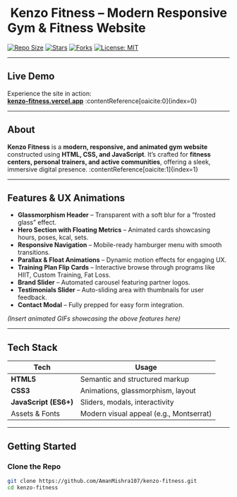 # ​​​​​ Kenzo Fitness – Modern Responsive Gym & Fitness Website

[![Repo Size](https://img.shields.io/github/repo-size/AmanMishra107/kenzo-fitness?style=for-the-badge&color=%23c1ff00)]()
[![Stars](https://img.shields.io/github/stars/AmanMishra107/kenzo-fitness?style=for-the-badge&color=yellow)]()
[![Forks](https://img.shields.io/github/forks/AmanMishra107/kenzo-fitness?style=for-the-badge&color=orange)]()
[![License: MIT](https://img.shields.io/badge/license-MIT-blue?style=for-the-badge)]()

---

##  Live Demo

Experience the site in action:  
**[kenzo-fitness.vercel.app](https://kenzo-fitness.vercel.app/)** :contentReference[oaicite:0]{index=0}

---

##  About

**Kenzo Fitness** is a **modern, responsive, and animated gym website** constructed using **HTML, CSS, and JavaScript**. It’s crafted for **fitness centers, personal trainers, and active communities**, offering a sleek, immersive digital presence. :contentReference[oaicite:1]{index=1}

---

##  Features & UX Animations

-  **Glassmorphism Header** – Transparent with a soft blur for a “frosted glass” effect.
-  **Hero Section with Floating Metrics** – Animated cards showcasing hours, poses, kcal, sets.
-  **Responsive Navigation** – Mobile-ready hamburger menu with smooth transitions.
-  **Parallax & Float Animations** – Dynamic motion effects for engaging UX.
-  **Training Plan Flip Cards** – Interactive browse through programs like HIIT, Custom Training, Fat Loss.
-  **Brand Slider** – Automated carousel featuring partner logos.
-  **Testimonials Slider** – Auto-sliding area with thumbnails for user feedback.
-  **Contact Modal** – Fully prepped for easy form integration.

*(Insert animated GIFs showcasing the above features here)*

---

##  Tech Stack

| Tech                  | Usage                             |
|----------------------|-----------------------------------|
| **HTML5**            | Semantic and structured markup     |
| **CSS3**             | Animations, glassmorphism, layout |
| **JavaScript (ES6+)**| Sliders, modals, interactivity    |
| Assets & Fonts       | Modern visual appeal (e.g., Montserrat) |

---

##  Getting Started

### Clone the Repo
```bash
git clone https://github.com/AmanMishra107/kenzo-fitness.git
cd kenzo-fitness
